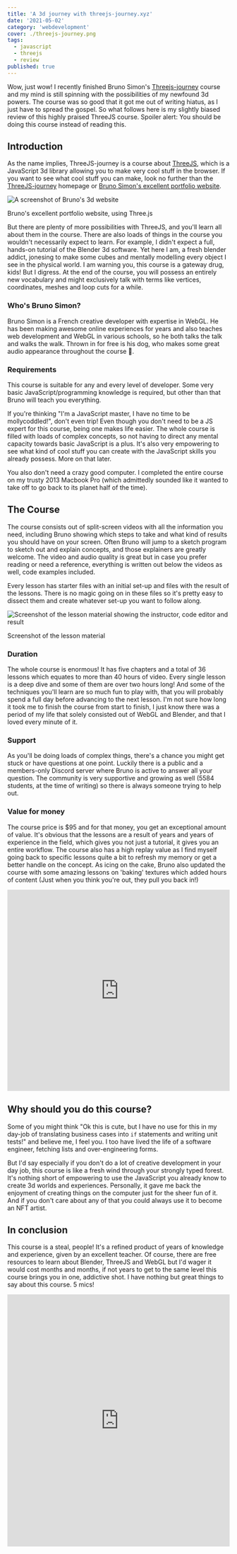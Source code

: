 ```yaml
---
title: 'A 3d journey with threejs-journey.xyz'
date: '2021-05-02'
category: 'webdevelopment'
cover: ./threejs-journey.png
tags:
  - javascript
  - threejs
  - review
published: true
---
```


Wow, just wow! I recently finished Bruno Simon's [Threejs-journey](https://threejs-journey.xyz/) course and my mind is still spinning with the possibilities of my newfound 3d powers. The course was so good that it got me out of writing hiatus, as I just have to spread the gospel. So what follows here is my slightly biased review of this highly praised ThreeJS course.
Spoiler alert: You should be doing this course instead of reading this.

## Introduction

As the name implies, ThreeJS-journey is a course about [ThreeJS](https://threejs.org/), which is a JavaScript 3d library allowing you to make very cool stuff in the browser. If you want to see what cool stuff you can make, look no further than the [ThreeJS-journey](https://threejs.org/) homepage or [Bruno Simon's excellent portfolio website](https://bruno-simon.com/).

<div class='caption'>

![A screenshot of Bruno's 3d website](./bruno-simon.png 'Caye Caulker')

<p class='caption__text'>
  Bruno's excellent portfolio website, using Three.js
</p>
</div>

But there are plenty of more possibilities with ThreeJS, and you'll learn all about them in the course. There are also loads of things in the course you wouldn't necessarily expect to learn. For example, I didn't expect a full, hands-on tutorial of the Blender 3d software. Yet here I am, a fresh blender addict, jonesing to make some cubes and mentally modelling every object I see in the physical world. I am warning you, this course is a gateway drug, kids! But I digress.
At the end of the course, you will possess an entirely new vocabulary and might exclusively talk with terms like vertices, coordinates, meshes and loop cuts for a while.

### Who's Bruno Simon?

Bruno Simon is a French creative developer with expertise in WebGL. He has been making awesome online experiences for years and also teaches web development and WebGL in various schools, so he both talks the talk and walks the walk. Thrown in for free is his dog, who makes some great audio appearance throughout the course 🐶.

### Requirements

This course is suitable for any and every level of developer. Some very basic JavaScript/programming knowledge is required, but other than that Bruno will teach you everything.

If you're thinking "I'm a JavaScript master, I have no time to be mollycoddled!", don't even trip! Even though you don't need to be a JS expert for this course, being one makes life easier. The whole course is filled with loads of complex concepts, so not having to direct any mental capacity towards basic JavaScript is a plus. It's also very empowering to see what kind of cool stuff you can create with the JavaScript skills you already possess. More on that later.

You also don't need a crazy good computer. I completed the entire course on my trusty 2013 Macbook Pro (which admittedly sounded like it wanted to take off to go back to its planet half of the time).

## The Course

The course consists out of split-screen videos with all the information you need, including Bruno showing which steps to take and what kind of results you should have on your screen. Often Bruno will jump to a sketch program to sketch out and explain concepts, and those explainers are greatly welcome. The video and audio quality is great but in case you prefer reading or need a reference, everything is written out below the videos as well, code examples included.

Every lesson has starter files with an initial set-up and files with the result of the lessons. There is no magic going on in these files so it's pretty easy to dissect them and create whatever set-up you want to follow along.

<div class='caption'>

![Screenshot of the lesson material showing the instructor, code editor and result](./course.png 'Caye Caulker')

<p class='caption__text'>
  Screenshot of the lesson material
</p>
</div>

### Duration

The whole course is enormous! It has five chapters and a total of 36 lessons which equates to more than 40 hours of video. Every single lesson is a deep dive and some of them are over two hours long! And some of the techniques you'll learn are so much fun to play with, that you will probably spend a full day before advancing to the next lesson. I'm not sure how long it took me to finish the course from start to finish, I just know there was a period of my life that solely consisted out of WebGL and Blender, and that I loved every minute of it.

### Support

As you'll be doing loads of complex things, there's a chance you might get stuck or have questions at one point. Luckily there is a public and a members-only Discord server where Bruno is active to answer all your question. The community is very supportive and growing as well (5584 students, at the time of writing) so there is always someone trying to help out.

### Value for money

The course price is $95 and for that money, you get an exceptional amount of value. It's obvious that the lessons are a result of years and years of experience in the field, which gives you not just a tutorial, it gives you an entire workflow. The course also has a high replay value as I find myself going back to specific lessons quite a bit to refresh my memory or get a better handle on the concept.
As icing on the cake, Bruno also updated the course with some amazing lessons on 'baking' textures which added hours of content (Just when you think you're out, they pull you back in!)

<iframe height="455" style="width: 100%;" scrolling="no" title="The Raging Sea" src="https://codepen.io/aderaaij/embed/preview/XWpMONO?height=455&theme-id=dark&default-tab=result" frameborder="no" loading="lazy" allowtransparency="true" allowfullscreen="true">
  See the Pen <a href='https://codepen.io/aderaaij/pen/XWpMONO'>The Raging Sea</a> by Arden
  (<a href='https://codepen.io/aderaaij'>@aderaaij</a>) on <a href='https://codepen.io'>CodePen</a>.
</iframe>

## Why should you do this course?

Some of you might think "Ok this is cute, but I have no use for this in my day-job of translating business cases into `if` statements and writing unit tests!" and believe me, I feel you. I too have lived the life of a software engineer, fetching lists and over-engineering forms.

But I'd say especially if you don't do a lot of creative development in your day job, this course is like a fresh wind through your strongly typed forest. It's nothing short of empowering to use the JavaScript you already know to create 3d worlds and experiences. Personally, it gave me back the enjoyment of creating things on the computer just for the sheer fun of it. And if you don't care about any of that you could always use it to become an NFT artist.

## In conclusion

This course is a steal, people! It's a refined product of years of knowledge and experience, given by an excellent teacher. Of course, there are free resources to learn about Blender, ThreeJS and WebGL but I'd wager it would cost months and months, if not years to get to the same level this course brings you in one, addictive shot. I have nothing but great things to say about this course. 5 mics!

<iframe height="570" style="width: 100%;" scrolling="no" title="Portal scene - threejs-journey.xyz" src="https://codepen.io/aderaaij/embed/BapYONL?height=570&theme-id=dark&default-tab=result" frameborder="no" loading="lazy" allowtransparency="true" allowfullscreen="true">
  See the Pen <a href='https://codepen.io/aderaaij/pen/BapYONL'>Portal scene - threejs-journey.xyz</a> by Arden
  (<a href='https://codepen.io/aderaaij'>@aderaaij</a>) on <a href='https://codepen.io'>CodePen</a>.
</iframe>
